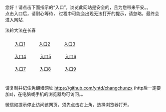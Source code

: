 您好！请点击下面指示的“入口”，浏览此网站是安全的，且为您带来平安。。 <br/>
点击入口后，请耐心等待， 过程中可能会出现无法打开的提示，请忽略，最终会进入网站. </br>

法轮大法在长春<br/>
<div style="padding:10px"><a style="margin:20px" target="_blank" href="https://d4vhpxu038bme.cloudfront.net/2Qpsp?eebxiygr" id="ccLink1" rel="nofollow">入口1</a> <a target="_blank" style="margin:20px" href="https://d2ujlqgf9g7i6n.cloudfront.net/2Qpsp?cdycqlxv" id="ccLink2" rel="nofollow">入口2</a> <a style="margin:20px" target="_blank" href="https://d3liy8fck4eyd3.cloudfront.net/2Qpsp?podfwhwi" id="ccLink3" rel="nofollow">入口3</a></div>

<div style="padding:10px" ><a style="margin:20px" target="_blank" href="https://d4vhpxu038bme.cloudfront.net/2Qpsp?eebxiygr" id="ccLink4" rel="nofollow">入口4</a> <a style="margin:20px" href="https://d2ujlqgf9g7i6n.cloudfront.net/2Qpsp?cdycqlxv" target="_blank" id="ccLink5" rel="nofollow">入口5</a> <a style="margin:20px" href="https://d3liy8fck4eyd3.cloudfront.net/2Qpsp?podfwhwi" target="_blank" id="ccLink6" rel="nofollow">入口6</a></div>

<div style="padding:10px"><a style="margin:20px" target="_blank" href="https://d4vhpxu038bme.cloudfront.net/2Qpsp?eebxiygr" id="ccLink7" rel="nofollow">入口7</a> <a style="margin:20px" href="https://d2ujlqgf9g7i6n.cloudfront.net/2Qpsp?cdycqlxv" target="_blank" id="ccLink8" rel="nofollow">入口8</a> <a style="margin:20px" target="_blank" href="https://d3liy8fck4eyd3.cloudfront.net/2Qpsp?podfwhwi" id="ccLink9" rel="nofollow">入口9</a></div>

<br/>



请复制并记住免翻墙网址 https://github.com/yntd/changchunzx (http后一定要加s)，在电脑或手机的浏览器均可访问。。<br/>

微信如提示停止访问该网页，须先点击右上角，选择浏览器打开。
